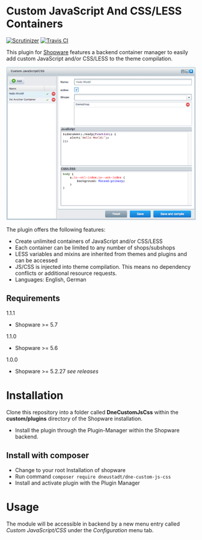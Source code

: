 Custom JavaScript And CSS/LESS Containers
=====
[![Scrutinizer](https://scrutinizer-ci.com/g/dneustadt/DneCustomJsCss/badges/quality-score.png?b=master)](https://scrutinizer-ci.com/g/dneustadt/DneCustomJsCss/?branch=master)
[![Travis CI](https://travis-ci.org/dneustadt/DneCustomJsCss.svg?branch=master)](https://travis-ci.org/dneustadt/DneCustomJsCss)

This plugin for [Shopware](https://www.shopware.de) features a backend container manager to easily add custom
JavaScript and/or CSS/LESS to the theme compilation.

![DneCustomJsCss](https://github.com/dneustadt/DneCustomJsCss/blob/master/preview.png)

The plugin offers the following features:

* Create unlimited containers of JavaScript and/or CSS/LESS
* Each container can be limited to any number of shops/subshops
* LESS variables and mixins are inherited from themes and plugins and can be accessed
* JS/CSS is injected into theme compilation. This means no dependency conflicts or additional resource requests.
* Languages: English, German

Requirements
-----
1.1.1
* Shopware >= 5.7

1.1.0
* Shopware >= 5.6

1.0.0
* Shopware >= 5.2.27 _see releases_

Installation
====
Clone this repository into a folder called **DneCustomJsCss** within the **custom/plugins** directory of the Shopware installation.

* Install the plugin through the Plugin-Manager within the Shopware backend.

## Install with composer
* Change to your root Installation of shopware
* Run command `composer require dneustadt/dne-custom-js-css`
* Install and activate plugin with the Plugin Manager 

Usage
=====
The module will be accessible in backend by a new menu entry called _Custom JavaScript/CSS_ under the _Configuration_ menu tab.
